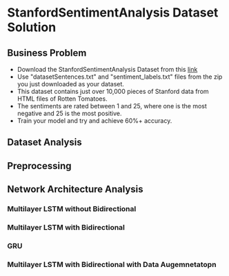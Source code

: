 # StanfordSentimentAnalysis Dataset Solution

## Business Problem
- Download the StanfordSentimentAnalysis Dataset from this [link](http://nlp.stanford.edu/~socherr/stanfordSentimentTreebank.zip)
- Use "datasetSentences.txt" and "sentiment_labels.txt" files from the zip you just downloaded as your dataset. 
- This dataset contains just over 10,000 pieces of Stanford data from HTML files of Rotten Tomatoes. 
- The sentiments are rated between 1 and 25, where one is the most negative and 25 is the most positive.
- Train your model and try and achieve 60%+ accuracy.

## Dataset Analysis

## Preprocessing

## Network Architecture Analysis

### Multilayer LSTM without Bidirectional

### Multilayer LSTM with Bidirectional

### GRU

### Multilayer LSTM with Bidirectional with Data Augemnetatopn

